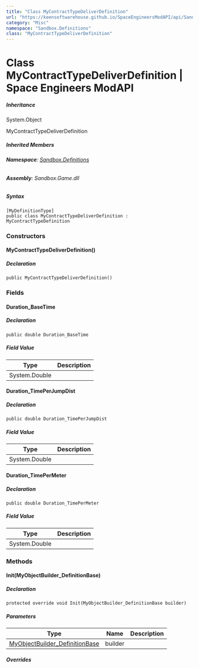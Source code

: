 ```yaml
---
title: "Class MyContractTypeDeliverDefinition"
url: "https://keensoftwarehouse.github.io/SpaceEngineersModAPI/api/Sandbox.Definitions.MyContractTypeDeliverDefinition.html"
category: "Misc"
namespace: "Sandbox.Definitions"
class: "MyContractTypeDeliverDefinition"
---
```


# Class MyContractTypeDeliverDefinition | Space Engineers ModAPI

##### Inheritance

System.Object

MyContractTypeDeliverDefinition

##### Inherited Members

###### **Namespace**: [Sandbox.Definitions](https://keensoftwarehouse.github.io/SpaceEngineersModAPI/api/Sandbox.Definitions.html)

###### **Assembly**: Sandbox.Game.dll

##### Syntax

```
[MyDefinitionType]
public class MyContractTypeDeliverDefinition : MyContractTypeDefinition
```

### Constructors

#### MyContractTypeDeliverDefinition()

##### Declaration

```
public MyContractTypeDeliverDefinition()
```

### Fields

#### Duration\_BaseTime

##### Declaration

```
public double Duration_BaseTime
```

##### Field Value

| Type | Description |
| --- | --- |
| System.Double |     |

#### Duration\_TimePerJumpDist

##### Declaration

```
public double Duration_TimePerJumpDist
```

##### Field Value

| Type | Description |
| --- | --- |
| System.Double |     |

#### Duration\_TimePerMeter

##### Declaration

```
public double Duration_TimePerMeter
```

##### Field Value

| Type | Description |
| --- | --- |
| System.Double |     |

### Methods

#### Init(MyObjectBuilder\_DefinitionBase)

##### Declaration

```
protected override void Init(MyObjectBuilder_DefinitionBase builder)
```

##### Parameters

| Type | Name | Description |
| --- | --- | --- |
| [MyObjectBuilder\_DefinitionBase](https://keensoftwarehouse.github.io/SpaceEngineersModAPI/api/VRage.Game.MyObjectBuilder_DefinitionBase.html) | builder |     |

##### Overrides